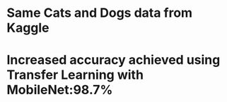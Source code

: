 <h1> Same Cats and Dogs data from Kaggle</h1>
<h1> Increased accuracy achieved using Transfer Learning with MobileNet:98.7%</h1>
